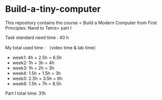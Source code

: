 # Build-a-tiny-computer
This repository contains the course &lt; Build a Modern Computer from First Principles: Nand to Tetris> part I 

Task standard need time : 40 h

My total used time : （video time & lab time）

- week1: 4h + 2.5h = 6.5h
- week2: 1h + 3h  = 4h
- week3: 1h + 2h = 3h
- week4: 1.5h + 1.5h = 3h
- week5: 2.5h + 3.5h = 6h
- week6: 1.5h + 7h = 8.5h

Part I total time: 31h

